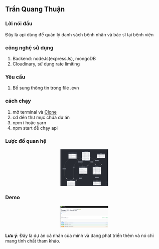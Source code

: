 ## Trần Quang Thuận
### Lời nói đầu
Đây là api dùng để quản lý danh sách bệnh nhân và bác sĩ tại bệnh viện
### công nghệ sử dụng
1. Backend: nodeJs(expressJs), mongoDB
2. Cloudinary, sử dụng rate limiting 

### Yêu cầu
1. Bổ sung thông tin trong file .evn

### cách chạy
1. mở terminal và [Clone](git@github.com:tranquangthuan1211/manager_patient_backend.git)
2. cd đến thư mục chứa dự án 
3. npm i hoặc yarn 
4. npm start để chạy api

### Lược đồ quan hệ
<p align="center">
  <img src="public/image2.png" width="30%" >
</p>

### Demo
<p align="center">
  <img src="public/image1.png" width="30%" >
</p>

**Lưu ý**: Đây là dự án cá nhân của mình và đang phát triển thêm và nó chỉ mang tính chất tham khảo.